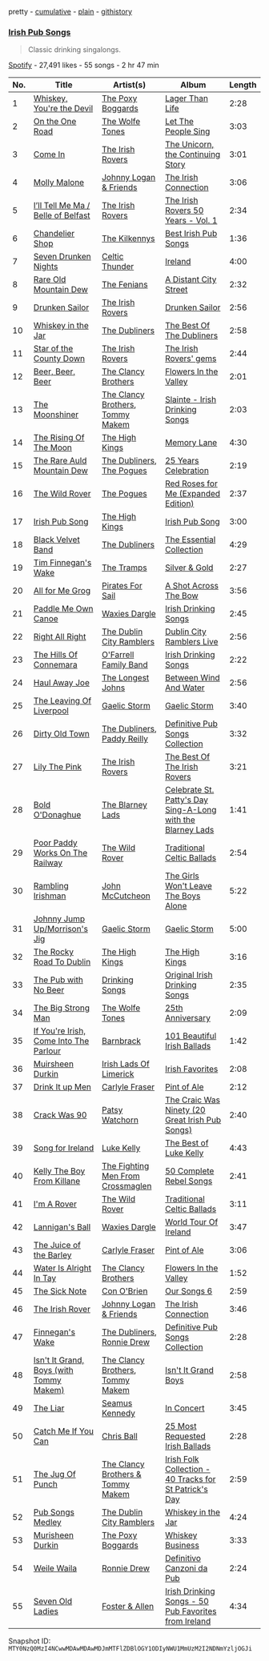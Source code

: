 pretty - [cumulative](/playlists/cumulative/37i9dQZF1DWUrmUI5ur5GK.md) - [plain](/playlists/plain/37i9dQZF1DWUrmUI5ur5GK) - [githistory](https://github.githistory.xyz/mackorone/spotify-playlist-archive/blob/main/playlists/plain/37i9dQZF1DWUrmUI5ur5GK)

### [Irish Pub Songs](https://open.spotify.com/playlist/37i9dQZF1DWUrmUI5ur5GK)

> Classic drinking singalongs.

[Spotify](https://open.spotify.com/user/spotify) - 27,491 likes - 55 songs - 2 hr 47 min

| No. | Title | Artist(s) | Album | Length |
|---|---|---|---|---|
| 1 | [Whiskey, You're the Devil](https://open.spotify.com/track/0P5FfbpcyEFyobEz0JjBI8) | [The Poxy Boggards](https://open.spotify.com/artist/02AfNHKlkhaU7geymsecab) | [Lager Than Life](https://open.spotify.com/album/2nhNtr88ndAe4xUDQZBjE0) | 2:28 |
| 2 | [On the One Road](https://open.spotify.com/track/3axEGZqZ54eYrGIOnuYz0m) | [The Wolfe Tones](https://open.spotify.com/artist/1IxQVSOg5GFGdGfL7zjpau) | [Let The People Sing](https://open.spotify.com/album/68z5Mo8YEeiwdF5SItYJ2R) | 3:03 |
| 3 | [Come In](https://open.spotify.com/track/7sh6OSr12B46LMMivpecZQ) | [The Irish Rovers](https://open.spotify.com/artist/0tkKwWigaADLYB9HdFCjYo) | [The Unicorn, the Continuing Story](https://open.spotify.com/album/1nut3Nd912SzSxWHRCfAUg) | 3:01 |
| 4 | [Molly Malone](https://open.spotify.com/track/4AyeGAsIJ4OJdgCGEKUUsV) | [Johnny Logan & Friends](https://open.spotify.com/artist/0T2vuEBLAy5QdxWqm6GQY6) | [The Irish Connection](https://open.spotify.com/album/5QFGKq3F7nwj615jRrOcTC) | 3:06 |
| 5 | [I’ll Tell Me Ma / Belle of Belfast](https://open.spotify.com/track/1WcklIWVoLkVm0q027D8gv) | [The Irish Rovers](https://open.spotify.com/artist/0tkKwWigaADLYB9HdFCjYo) | [The Irish Rovers 50 Years \- Vol\. 1](https://open.spotify.com/album/4myZOIXY0re1KKU0JHbhSa) | 2:34 |
| 6 | [Chandelier Shop](https://open.spotify.com/track/2jAK341dCn9QlgevdIbUSq) | [The Kilkennys](https://open.spotify.com/artist/13BdFViz8xaH8K47sWS6ge) | [Best Irish Pub Songs](https://open.spotify.com/album/0rKyyZCL9D8rKwfgw1UvzO) | 1:36 |
| 7 | [Seven Drunken Nights](https://open.spotify.com/track/27PnrVPaf1MOe5wCrd3sTL) | [Celtic Thunder](https://open.spotify.com/artist/0DZ5n0r1P0ZjKbjPdbN4wr) | [Ireland](https://open.spotify.com/album/1k9gCmDz4ymNH150iKY9ns) | 4:00 |
| 8 | [Rare Old Mountain Dew](https://open.spotify.com/track/2FIDbeqXgseyXmr3FuTAFx) | [The Fenians](https://open.spotify.com/artist/7qmLKs4zbzct0zTpLNookw) | [A Distant City Street](https://open.spotify.com/album/5whz3eRJGC8dVp5tEMvZD5) | 2:32 |
| 9 | [Drunken Sailor](https://open.spotify.com/track/5Su5ILFp6U83cnIXwfmlC5) | [The Irish Rovers](https://open.spotify.com/artist/0tkKwWigaADLYB9HdFCjYo) | [Drunken Sailor](https://open.spotify.com/album/5iyQuCFO65zkVXaqtBYFuo) | 2:56 |
| 10 | [Whiskey in the Jar](https://open.spotify.com/track/1UzofFX5AkfTDnwjcBkM4J) | [The Dubliners](https://open.spotify.com/artist/72RvmgEg2omdlMV9aExO6a) | [The Best Of The Dubliners](https://open.spotify.com/album/6awwYk1jSoD7Qd9RPh8u9H) | 2:58 |
| 11 | [Star of the County Down](https://open.spotify.com/track/20rSQWz7sHkt7F4LiUK5h0) | [The Irish Rovers](https://open.spotify.com/artist/0tkKwWigaADLYB9HdFCjYo) | [The Irish Rovers' gems](https://open.spotify.com/album/7vVAdeZyKRAvjLn3TRpjdZ) | 2:44 |
| 12 | [Beer, Beer, Beer](https://open.spotify.com/track/43s0E9B8kiEGsAxU0gDkbi) | [The Clancy Brothers](https://open.spotify.com/artist/4qWTqOdDnH56Qak9UjmpKz) | [Flowers In the Valley](https://open.spotify.com/album/7qjs8c7X5g1EU0vVvcE8ot) | 2:01 |
| 13 | [The Moonshiner](https://open.spotify.com/track/2SwzDfEwnIuCx7c0ECQuIF) | [The Clancy Brothers](https://open.spotify.com/artist/4qWTqOdDnH56Qak9UjmpKz), [Tommy Makem](https://open.spotify.com/artist/3oehGAh6rLM6LFdzM7E7zM) | [Slainte \- Irish Drinking Songs](https://open.spotify.com/album/3I0ZrfMLHWF2bUk0XFKraa) | 2:03 |
| 14 | [The Rising Of The Moon](https://open.spotify.com/track/4P068EubmZuz0hAfBHZmgX) | [The High Kings](https://open.spotify.com/artist/6wXjctGBzxkT0ghwfQ8FC0) | [Memory Lane](https://open.spotify.com/album/1qaEHYE8Li6SKfLF6m1XDo) | 4:30 |
| 15 | [The Rare Auld Mountain Dew](https://open.spotify.com/track/2Xdw8vtiD5GCiSUw8RI35w) | [The Dubliners](https://open.spotify.com/artist/72RvmgEg2omdlMV9aExO6a), [The Pogues](https://open.spotify.com/artist/2wzMOQwNT6ZvVB4amvhFAH) | [25 Years Celebration](https://open.spotify.com/album/0ZO8fKwBmDHiHeEcyR6Cax) | 2:19 |
| 16 | [The Wild Rover](https://open.spotify.com/track/6JyYNPLalPgGa7XnclF5FO) | [The Pogues](https://open.spotify.com/artist/2wzMOQwNT6ZvVB4amvhFAH) | [Red Roses for Me \(Expanded Edition\)](https://open.spotify.com/album/34iDTYlDC64HeosvJQ3VhK) | 2:37 |
| 17 | [Irish Pub Song](https://open.spotify.com/track/6zX3HwSuoQThrabeoHJvCs) | [The High Kings](https://open.spotify.com/artist/6wXjctGBzxkT0ghwfQ8FC0) | [Irish Pub Song](https://open.spotify.com/album/5QTxZhvepeEKUMVdKlT0M8) | 3:00 |
| 18 | [Black Velvet Band](https://open.spotify.com/track/3eLJLZn6bkE6il9x5pS07g) | [The Dubliners](https://open.spotify.com/artist/72RvmgEg2omdlMV9aExO6a) | [The Essential Collection](https://open.spotify.com/album/3AxsXQdgP3zZXPvezSI9bK) | 4:29 |
| 19 | [Tim Finnegan's Wake](https://open.spotify.com/track/6EPWeH2irogFsZoGnWnWMZ) | [The Tramps](https://open.spotify.com/artist/4Mri3B9nenKx2GkvnMr8RD) | [Silver & Gold](https://open.spotify.com/album/3GR5vrheMi9f0UbUuq2rGP) | 2:27 |
| 20 | [All for Me Grog](https://open.spotify.com/track/2d39OZHo9vRAWZoGEcURVM) | [Pirates For Sail](https://open.spotify.com/artist/37Ev1TQw7FnzNvuN8Bg3SR) | [A Shot Across The Bow](https://open.spotify.com/album/3S2s6nwQxxPng46rOZhsjQ) | 3:56 |
| 21 | [Paddle Me Own Canoe](https://open.spotify.com/track/4ayxeG7J8CyT0Bwb8bHIXb) | [Waxies Dargle](https://open.spotify.com/artist/6XyWSrfIUyLVu2htZ0w8VH) | [Irish Drinking Songs](https://open.spotify.com/album/2QYhhgP7i8J6mbANcKCeCv) | 2:45 |
| 22 | [Right All Right](https://open.spotify.com/track/3MElOn9Ko2hmAEJPWfRiJM) | [The Dublin City Ramblers](https://open.spotify.com/artist/6nXiCNSYAvQcYAXcJBN6l0) | [Dublin City Ramblers Live](https://open.spotify.com/album/7sKrNQxfZf5sualwihNKrl) | 2:56 |
| 23 | [The Hills Of Connemara](https://open.spotify.com/track/4M8zr3pKrz1FUBi3RNieBP) | [O'Farrell Family Band](https://open.spotify.com/artist/6Hohm0fm6UXAB5GXHTD9hO) | [Irish Drinking Songs](https://open.spotify.com/album/1hmercrTNWytDLvN94nWcU) | 2:22 |
| 24 | [Haul Away Joe](https://open.spotify.com/track/7kXxpqMNTR0PdvwXZr3j3m) | [The Longest Johns](https://open.spotify.com/artist/5k979N1TnPncUyqlXlaRSv) | [Between Wind And Water](https://open.spotify.com/album/0czdThetfLyCdGpAF2dRqR) | 2:56 |
| 25 | [The Leaving Of Liverpool](https://open.spotify.com/track/2pCyH8KbetD97EnYWwMgyU) | [Gaelic Storm](https://open.spotify.com/artist/5dlzTgw97q5k5ws89Ww1UK) | [Gaelic Storm](https://open.spotify.com/album/6rZVgcQIQdAJWBMQTQCkip) | 3:40 |
| 26 | [Dirty Old Town](https://open.spotify.com/track/426iqvsLVSgvInJiS9zQv4) | [The Dubliners](https://open.spotify.com/artist/72RvmgEg2omdlMV9aExO6a), [Paddy Reilly](https://open.spotify.com/artist/1XIifqPXfWSoTQfrcuXXtX) | [Definitive Pub Songs Collection](https://open.spotify.com/album/0LUkfcP3XT922V0uhE3SDQ) | 3:32 |
| 27 | [Lily The Pink](https://open.spotify.com/track/2XXFwUTAOjRdPOzhFmiqfx) | [The Irish Rovers](https://open.spotify.com/artist/0tkKwWigaADLYB9HdFCjYo) | [The Best Of The Irish Rovers](https://open.spotify.com/album/7eR6s2Ag147H5yHOG1CwDV) | 3:21 |
| 28 | [Bold O'Donaghue](https://open.spotify.com/track/6wtHRsx0z5bwE2PLN5wsFi) | [The Blarney Lads](https://open.spotify.com/artist/0NVUu7IN9htn2Ak7CY8mCL) | [Celebrate St\. Patty's Day Sing\-A\-Long with the Blarney Lads](https://open.spotify.com/album/7cCYtvGdJN6LxkqLRRKYFF) | 1:41 |
| 29 | [Poor Paddy Works On The Railway](https://open.spotify.com/track/45EnPYFTEPNaBLxU9JDQwa) | [The Wild Rover](https://open.spotify.com/artist/64cO7ZH9TrRnOh7MUCfLBJ) | [Traditional Celtic Ballads](https://open.spotify.com/album/2VghxcDkb3hLDtTshYBaP8) | 2:54 |
| 30 | [Rambling Irishman](https://open.spotify.com/track/1AUDL7ApnjcteAIxE3vXJ6) | [John McCutcheon](https://open.spotify.com/artist/0TzlaraGqiaAfTjqTh96dc) | [The Girls Won't Leave The Boys Alone](https://open.spotify.com/album/45q1rezuYBdULvvO2Oh1Bn) | 5:22 |
| 31 | [Johnny Jump Up/Morrison's Jig](https://open.spotify.com/track/4fNKdk1uTtSOqjf1Ehb3f6) | [Gaelic Storm](https://open.spotify.com/artist/5dlzTgw97q5k5ws89Ww1UK) | [Gaelic Storm](https://open.spotify.com/album/6rZVgcQIQdAJWBMQTQCkip) | 5:00 |
| 32 | [The Rocky Road To Dublin](https://open.spotify.com/track/2AMHDHBuhSvcEhbv5IVSB1) | [The High Kings](https://open.spotify.com/artist/6wXjctGBzxkT0ghwfQ8FC0) | [The High Kings](https://open.spotify.com/album/4EDaQ3qQ8vglXgSi5sQm2A) | 3:16 |
| 33 | [The Pub with No Beer](https://open.spotify.com/track/5zZthzbOkBkz2gfwxoTpSP) | [Drinking Songs](https://open.spotify.com/artist/4qcIdXhkdYXAaybMaVjpvU) | [Original Irish Drinking Songs](https://open.spotify.com/album/5r8OT9nU29Yx4jHkecubAk) | 2:35 |
| 34 | [The Big Strong Man](https://open.spotify.com/track/2LDt5lclWiStgzcN2ckBUL) | [The Wolfe Tones](https://open.spotify.com/artist/1IxQVSOg5GFGdGfL7zjpau) | [25th Anniversary](https://open.spotify.com/album/7fTHb1SDietYPoesmOnDNh) | 2:09 |
| 35 | [If You're Irish, Come Into The Parlour](https://open.spotify.com/track/79IbAhRoFA8wbUhHWcDjv3) | [Barnbrack](https://open.spotify.com/artist/26arTXI1Jz3lUeDQ2IQjCe) | [101 Beautiful Irish Ballads](https://open.spotify.com/album/6MfSQtS9WRNQTUl7jHcXQh) | 1:42 |
| 36 | [Muirsheen Durkin](https://open.spotify.com/track/2m2YyIx0wbM38KvAHlZlml) | [Irish Lads Of Limerick](https://open.spotify.com/artist/1OGjD0Wx8kiMTo7k966sn8) | [Irish Favorites](https://open.spotify.com/album/61LonjrzxQuiSMY3syhEsa) | 2:08 |
| 37 | [Drink It up Men](https://open.spotify.com/track/3ER6jWtzq7dlpk64YqaFWA) | [Carlyle Fraser](https://open.spotify.com/artist/62ejG7Vlm6nVGATCU4lTta) | [Pint of Ale](https://open.spotify.com/album/3s5NJhXY65FVmv1P4QNAPa) | 2:12 |
| 38 | [Crack Was 90](https://open.spotify.com/track/60sqCk1QQ8yL9rnX426r02) | [Patsy Watchorn](https://open.spotify.com/artist/0U6dKLfNOeOl90SqjiLgdU) | [The Craic Was Ninety \(20 Great Irish Pub Songs\)](https://open.spotify.com/album/1cMqLAWryVSHB69SlVstgn) | 2:40 |
| 39 | [Song for Ireland](https://open.spotify.com/track/500iwSaxXN9CQy8quPmmYD) | [Luke Kelly](https://open.spotify.com/artist/2ZYIql5vmxtz3LbDLIaWo9) | [The Best of Luke Kelly](https://open.spotify.com/album/5NCrmdBxbvrlERv2VcYQks) | 4:43 |
| 40 | [Kelly The Boy From Killane](https://open.spotify.com/track/2pkzP1OyTL0VmdTeJzIT3M) | [The Fighting Men From Crossmaglen](https://open.spotify.com/artist/39c7UxISZt7Bdo0xd5rXwf) | [50 Complete Rebel Songs](https://open.spotify.com/album/4tSuGpJWQnFHEGkarI46a8) | 2:41 |
| 41 | [I'm A Rover](https://open.spotify.com/track/0yqxIaAm1otp6u9J906MI9) | [The Wild Rover](https://open.spotify.com/artist/64cO7ZH9TrRnOh7MUCfLBJ) | [Traditional Celtic Ballads](https://open.spotify.com/album/2VghxcDkb3hLDtTshYBaP8) | 3:11 |
| 42 | [Lannigan's Ball](https://open.spotify.com/track/4b6BroZC04Sof9AnMwUUjD) | [Waxies Dargle](https://open.spotify.com/artist/6XyWSrfIUyLVu2htZ0w8VH) | [World Tour Of Ireland](https://open.spotify.com/album/3ayMUVVTJZIYUuKh7GODEH) | 3:47 |
| 43 | [The Juice of the Barley](https://open.spotify.com/track/1EZn4pTrt4lpUDA13KC5eF) | [Carlyle Fraser](https://open.spotify.com/artist/62ejG7Vlm6nVGATCU4lTta) | [Pint of Ale](https://open.spotify.com/album/3s5NJhXY65FVmv1P4QNAPa) | 3:06 |
| 44 | [Water Is Alright In Tay](https://open.spotify.com/track/1Of1mLn6DhF77g8zSAkypB) | [The Clancy Brothers](https://open.spotify.com/artist/4qWTqOdDnH56Qak9UjmpKz) | [Flowers In the Valley](https://open.spotify.com/album/7qjs8c7X5g1EU0vVvcE8ot) | 1:52 |
| 45 | [The Sick Note](https://open.spotify.com/track/3NhPGycrrCPH9HqZjpdrlA) | [Con O'Brien](https://open.spotify.com/artist/0GUFH5LfWWYiWtEn0CflP9) | [Our Songs 6](https://open.spotify.com/album/5GYFKVrwJqiTysbo6XgMbR) | 2:59 |
| 46 | [The Irish Rover](https://open.spotify.com/track/0wR22IagjH4rTSKjZWEN0f) | [Johnny Logan & Friends](https://open.spotify.com/artist/0T2vuEBLAy5QdxWqm6GQY6) | [The Irish Connection](https://open.spotify.com/album/5QFGKq3F7nwj615jRrOcTC) | 3:46 |
| 47 | [Finnegan's Wake](https://open.spotify.com/track/7BFOwBx6CvCNrA2gHI93NI) | [The Dubliners](https://open.spotify.com/artist/72RvmgEg2omdlMV9aExO6a), [Ronnie Drew](https://open.spotify.com/artist/06Iyp8QTMuoS38jjgMYFx2) | [Definitive Pub Songs Collection](https://open.spotify.com/album/0LUkfcP3XT922V0uhE3SDQ) | 2:28 |
| 48 | [Isn't It Grand, Boys \(with Tommy Makem\)](https://open.spotify.com/track/3JVpkxPJNIwRi4wTHAalHi) | [The Clancy Brothers](https://open.spotify.com/artist/4qWTqOdDnH56Qak9UjmpKz), [Tommy Makem](https://open.spotify.com/artist/3oehGAh6rLM6LFdzM7E7zM) | [Isn't It Grand Boys](https://open.spotify.com/album/5lakEd1iRGCoGWrbvi3057) | 2:58 |
| 49 | [The Liar](https://open.spotify.com/track/3rPa6TTClkapOPHbRgyLj4) | [Seamus Kennedy](https://open.spotify.com/artist/0mOdLsbUeEcEy7ADN3Hhuf) | [In Concert](https://open.spotify.com/album/34A2WmhLw962dn3IysrNe3) | 3:45 |
| 50 | [Catch Me If You Can](https://open.spotify.com/track/0sEey3G9R2GA3NV7mMjDS7) | [Chris Ball](https://open.spotify.com/artist/0s1u2LpPHrUYWQuPwu6NsV) | [25 Most Requested Irish Ballads](https://open.spotify.com/album/0PwaVxCprNZzTf1CYmefsp) | 2:28 |
| 51 | [The Jug Of Punch](https://open.spotify.com/track/4dgeifRIZFCJDn4Dd6gkkp) | [The Clancy Brothers & Tommy Makem](https://open.spotify.com/artist/1qbwKI8FXh805XrxaOex4P) | [Irish Folk Collection \- 40 Tracks for St Patrick's Day](https://open.spotify.com/album/6zIKCZ5kl5yJs3vB7zgkR8) | 2:59 |
| 52 | [Pub Songs Medley](https://open.spotify.com/track/79GYO8GmI9wq8C9W5EF6vZ) | [The Dublin City Ramblers](https://open.spotify.com/artist/6nXiCNSYAvQcYAXcJBN6l0) | [Whiskey in the Jar](https://open.spotify.com/album/34Il2D4K2F2akHT1r39QVF) | 4:24 |
| 53 | [Murisheen Durkin](https://open.spotify.com/track/3z7gAXbFw6R1jqun0pEfAz) | [The Poxy Boggards](https://open.spotify.com/artist/02AfNHKlkhaU7geymsecab) | [Whiskey Business](https://open.spotify.com/album/1CCbyiAHeoiMhvxVwKPe0W) | 3:33 |
| 54 | [Weile Waila](https://open.spotify.com/track/64z9LKRYWUSO8JSrVDyyLY) | [Ronnie Drew](https://open.spotify.com/artist/06Iyp8QTMuoS38jjgMYFx2) | [Definitivo Canzoni da Pub](https://open.spotify.com/album/3t2hKKngI5tbpFmO17h7ty) | 2:24 |
| 55 | [Seven Old Ladies](https://open.spotify.com/track/1cd92x1tprkEPp1bxaLuCq) | [Foster & Allen](https://open.spotify.com/artist/53UCUopHRBowldiFYqYdzA) | [Irish Drinking Songs \- 50 Pub Favorites from Ireland](https://open.spotify.com/album/4Fvg4bfehK0QOsnHRkSMVQ) | 4:34 |

Snapshot ID: `MTY0NzQ0MzI4NCwwMDAwMDAwMDJmMTFlZDBlOGY1ODIyNWU1MmUzM2I2NDNmYzljOGJi`
